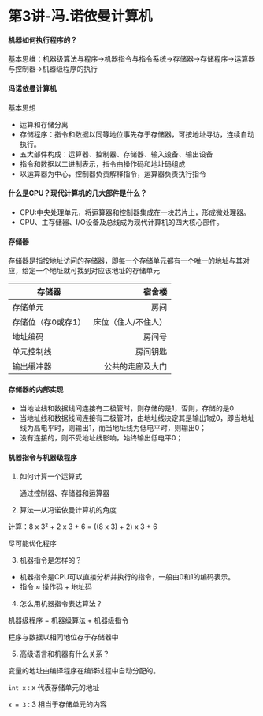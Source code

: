 # 第3讲-冯.诺依曼计算机

#### 机器如何执行程序的？

基本思维：机器级算法与程序->机器指令与指令系统->存储器->存储程序->运算器与控制器->机器级程序的执行

#### 冯诺依曼计算机

基本思想

- 运算和存储分离
- 存储程序：指令和数据以同等地位事先存于存储器，可按地址寻访，连续自动执行。
- 五大部件构成：运算器、控制器、存储器、输入设备、输出设备
- 指令和数据以二进制表示，指令由操作码和地址码组成
- 以运算器为中心，控制器负责解释指令，运算器负责执行指令

#### 什么是CPU？现代计算机的几大部件是什么？

- CPU:中央处理单元，将运算器和控制器集成在一块芯片上，形成微处理器。
- CPU、主存储器、I/O设备及总线成为现代计算机的四大核心部件。

#### 存储器

存储器是指按地址访问的存储器，即每一个存储单元都有一个唯一的地址与其对应，给定一个地址就可找到对应该地址的存储单元

| 存储器  |  宿舍楼 |
| ------ | -----: |
| 存储单元 | 房间 |
| 存储位（存0或存1） | 床位（住人/不住人） |
| 地址编码 |   房间号 |
| 单元控制线 | 房间钥匙 |
| 输出缓冲器 | 公共的走廊及大门 |

#### 存储器的内部实现

- 当地址线和数据线间连接有二极管时，则存储的是1，否则，存储的是0
- 当地址线和数据线间连接有二极管时，由地址线决定其是输出1或0，即当地址线为高电平时，则输出1，而当地址线为低电平时，则输出0；
- 没有连接的，则不受地址线影响，始终输出低电平0；



#### 机器指令与机器级程序

1. 如何计算一个运算式

   通过控制器、存储器和运算器

2. 算法—从冯诺依曼计算机的角度

计算：8 x 3² + 2 x 3 + 6  = ((8 x 3) + 2) x 3 + 6

尽可能优化程序

3. 机器指令是怎样的？

- 机器指令是CPU可以直接分析并执行的指令，一般由0和1的编码表示。
- 指令 ≈ 操作码 + 地址码

4. 怎么用机器指令表达算法？

机器级程序 = 机器级算法 + 机器级指令

程序与数据以相同地位存于存储器中

5. 高级语言和机器有什么关系？

变量的地址由编译程序在编译过程中自动分配的。

`int x`  : x 代表存储单元的地址

`x = 3`  : 3 相当于存储单元的内容















